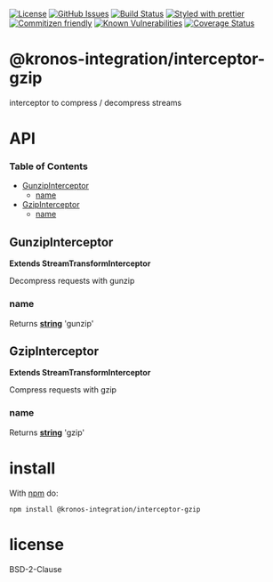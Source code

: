 [![License](https://img.shields.io/badge/License-BSD%203--Clause-blue.svg)](https://spdx.org/licenses/0BSD.html)
[![GitHub Issues](https://img.shields.io/github/issues/Kronos-Integration/interceptor-gzip.svg?style=flat-square)](https://github.com/Kronos-Integration/interceptor-gzip/issues)
[![Build Status](https://img.shields.io/endpoint.svg?url=https%3A%2F%2Factions-badge.atrox.dev%2FKronos-Integration%2Finterceptor-gzip%2Fbadge\&style=flat)](https://actions-badge.atrox.dev/Kronos-Integration/interceptor-gzip/goto)
[![Styled with prettier](https://img.shields.io/badge/styled_with-prettier-ff69b4.svg)](https://github.com/prettier/prettier)
[![Commitizen friendly](https://img.shields.io/badge/commitizen-friendly-brightgreen.svg)](http://commitizen.github.io/cz-cli/)
[![Known Vulnerabilities](https://snyk.io/test/github/Kronos-Integration/interceptor-gzip/badge.svg)](https://snyk.io/test/github/Kronos-Integration/interceptor-gzip)
[![Coverage Status](https://coveralls.io/repos/Kronos-Integration/interceptor-gzip/badge.svg)](https://coveralls.io/github/Kronos-Integration/interceptor-gzip)

# @kronos-integration/interceptor-gzip

interceptor to compress / decompress streams

# API

<!-- Generated by documentation.js. Update this documentation by updating the source code. -->

### Table of Contents

*   [GunzipInterceptor](#gunzipinterceptor)
    *   [name](#name)
*   [GzipInterceptor](#gzipinterceptor)
    *   [name](#name-1)

## GunzipInterceptor

**Extends StreamTransformInterceptor**

Decompress requests with gunzip

### name

Returns **[string](https://developer.mozilla.org/docs/Web/JavaScript/Reference/Global_Objects/String)** 'gunzip'

## GzipInterceptor

**Extends StreamTransformInterceptor**

Compress requests with gzip

### name

Returns **[string](https://developer.mozilla.org/docs/Web/JavaScript/Reference/Global_Objects/String)** 'gzip'

# install

With [npm](http://npmjs.org) do:

```shell
npm install @kronos-integration/interceptor-gzip
```

# license

BSD-2-Clause
